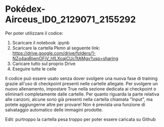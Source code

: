 # Pokédex-Airceus_ID0_2129071_2155292
Per poter utilizzare il codice:
  1. Scaricare il notebook .ipynb
  2. Scaricare la cartella Pkmn al seguente link: https://drive.google.com/drive/folders/1-NZo4aqBjwnOFiV_hfLXoajCUcTtAMgv?usp=sharing
  3. Caricare tutto sul proprio Drive
  4. Eseguire tutte le celle

Il codice può essere usato senza dover svolgere una nuova fase di training grazie all'uso di checkpoint presenti nelle cartelle allegate.
Per svolgere un nuovo allenamento, impostare True nella sezione dedicata ai checkpoint o eliminarli completamente dalle cartelle.
Per quanto riguarda la parte relativa alle canzoni, alcune sono già presenti nella cartella chiamata "Input", ma potete aggiungerne altre per provare!
Non è prevista una funzione di salvataggio automatico delle immagini prodotte.

Edit: purtroppo la cartella pesa troppo per poter essere caricata su Github
